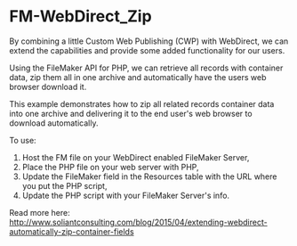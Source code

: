 FM-WebDirect_Zip
===========
By combining a little Custom Web Publishing (CWP) with WebDirect, we can extend the capabilities and provide some added functionality for our users.

Using the FileMaker API for PHP, we can retrieve all records with container data, zip them all in one archive and automatically have the users web browser download it.

This example demonstrates how to zip all related records container data into one archive and delivering it to the end user's web browser to download automatically. 

To use:
 1. Host the FM file on your WebDirect enabled FileMaker Server,
 2. Place the PHP file on your web server with PHP,
 3. Update the FileMaker field in the Resources table with the URL where you put the PHP script,
 4. Update the PHP script with your FileMaker Server's info.

Read more here:
http://www.soliantconsulting.com/blog/2015/04/extending-webdirect-automatically-zip-container-fields

